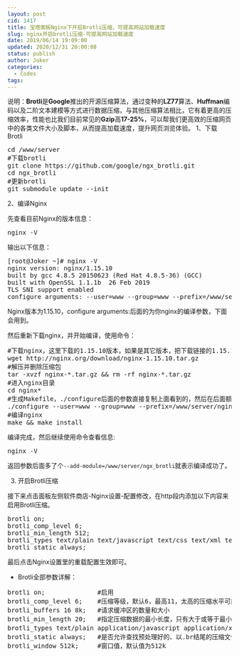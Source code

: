 ```yaml
---
layout: post
cid: 1417
title: 宝塔面板Nginx下开启Brotli压缩，可提高网站加载速度
slug: nginx开启brotli压缩-可提高网站加载速度
date: 2019/06/14 19:09:00
updated: 2020/12/31 20:00:08
status: publish
author: Joker
categories: 
  - Codes
tags: 
---
```



说明：<strong>Brotli</strong>是<strong>Google</strong>推出的开源压缩算法，通过变种的<strong>LZ77</strong>算法、<strong>Huffman</strong>编码以及二阶文本建模等方式进行数据压缩，与其他压缩算法相比，它有着更高的压缩效率，性能也比我们目前常见的<strong>Gzip</strong>高<strong>17-25%</strong>，可以帮我们更高效的压缩网页中的各类文件大小及脚本，从而提高加载速度，提升网页浏览体验。
1、下载Brotli
<pre class="prettyprint">cd /www/server
#下载brotli
git clone https://github.com/google/ngx_brotli.git
cd ngx_brotli
#更新brotli
git submodule update --init</pre>
2、编译Nginx

先查看目前Nginx的版本信息：
<pre class="prettyprint">nginx -V</pre>
输出以下信息：
<pre class="prettyprint">[root@Joker ~]# nginx -V
nginx version: nginx/1.15.10
built by gcc 4.8.5 20150623 (Red Hat 4.8.5-36) (GCC) 
built with OpenSSL 1.1.1b  26 Feb 2019
TLS SNI support enabled
configure arguments: --user=www --group=www --prefix=/www/server/nginx --with-openssl=/www/server/nginx/src/openssl ... --with-ld-opt=-ljemalloc</pre>
Nginx版本为1.15.10，configure arguments:后面的为你nginx的编译参数，下面会用到。

然后重新下载nginx，并开始编译，使用命令：
<pre class="prettyprint">#下载nginx，这里下载的1.15.10版本，如果是其它版本，把下载链接的1.15.10改成你的版本号即可
wget http://nginx.org/download/nginx-1.15.10.tar.gz
#解压并删除压缩包
tar -xvzf nginx-*.tar.gz &amp;&amp; rm -rf nginx-*.tar.gz
#进入nginx目录
cd nginx*
#生成Makefile，./configure后面的参数直接复制上面看到的，然后在后面额外加一个--add-module=/www/server/ngx_brotli
./configure --user=www --group=www --prefix=/www/server/nginx ... --add-module=/www/server/ngx_brotli
#编译nginx
make &amp;&amp; make install</pre>
编译完成，然后继续使用命令查看信息:
<pre class="prettyprint">nginx -V</pre>
返回参数后面多了个`--add-module=/www/server/ngx_brotli`就表示编译成功了。

 3. 开启Brotli压缩

接下来点击面板左侧软件商店-Nginx设置-配置修改，在http段内添加以下内容来启用Brotli压缩。
<pre class="prettyprint">brotli on;
brotli_comp_level 6;
brotli_min_length 512;
brotli_types text/plain text/javascript text/css text/xml text/x-component application/javascript application/x-javascript application/xml application/json application/xhtml+xml application/rss+xml application/atom+xml application/x-font-ttf application/vnd.ms-fontobject image/svg+xml image/x-icon font/opentype;
brotli_static always;</pre>
最后点击Nginx设置里的重载配置生效即可。
<ul>
 	<li>
Brotli全部参数详解：
</li>
</ul>
<pre class="prettyprint">brotli on;              #启用
brotli_comp_level 6;    #压缩等级，默认6，最高11，太高的压缩水平可能需要更多的CPU
brotli_buffers 16 8k;   #请求缓冲区的数量和大小
brotli_min_length 20;   #指定压缩数据的最小长度，只有大于或等于最小长度才会对其压缩。这里指定20字节
brotli_types text/plain application/javascript application/x-javascript text/javascript text/css application/xml text/html application/json image/svg application/font-woff application/vnd.ms-fontobject application/vnd.apple.mpegurl image/x-icon image/jpeg image/gif image/png image/bmp;   #指定允许进行压缩类型
brotli_static always;   #是否允许查找预处理好的、以.br结尾的压缩文件，可选值为on、off、always
brotli_window 512k;     #窗口值，默认值为512k</pre>
&nbsp;


  [1]: https://www.joker.cc/usr/uploads/2020/12/1336622056.png